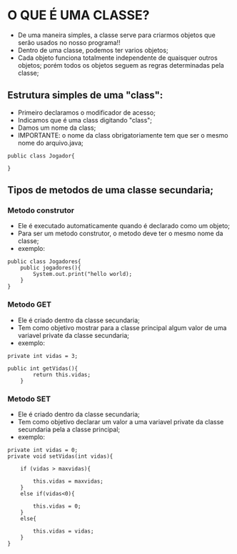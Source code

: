 # O QUE É UMA CLASSE?

- De uma maneira simples, a classe serve para criarmos objetos que serão usados no nosso programa!!
- Dentro de uma classe, podemos ter varios objetos;
- Cada objeto funciona totalmente independente de quaisquer outros objetos; porém todos os objetos seguem as regras determinadas pela classe;

## Estrutura simples de uma "class":

- Primeiro declaramos o modificador de acesso;
- Indicamos que é uma class digitando "class";
- Damos um nome da class;
- IMPORTANTE: o nome da class obrigatoriamente tem que ser o mesmo nome do arquivo.java;

```
public class Jogador{

}
```
## Tipos de metodos de uma classe secundaria;

### Metodo construtor

- Ele é executado automaticamente quando é declarado como um objeto;
- Para ser um metodo construtor, o metodo deve ter o mesmo nome da classe;
- exemplo: 
```
public class Jogadores{
    public jogadores(){
        System.out.print("hello world);
    }
}
```

### Metodo GET

- Ele é criado dentro da classe secundaria;
- Tem como objetivo mostrar para a classe principal algum valor de uma variavel private da classe secundaria;
- exemplo: 
```
private int vidas = 3;

public int getVidas(){
        return this.vidas;
    }
```

### Metodo SET

- Ele é criado dentro da classe secundaria;
- Tem como objetivo declarar um valor a uma variavel private da classe secundaria pela a classe principal;
- exemplo: 
```
private int vidas = 0;
private void setVidas(int vidas){

    if (vidas > maxvidas){

        this.vidas = maxvidas;
    }
    else if(vidas<0){

        this.vidas = 0;
    }
    else{

        this.vidas = vidas;
    }
}
```